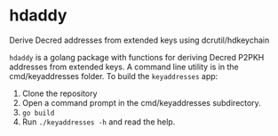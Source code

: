 # hdaddy

Derive Decred addresses from extended keys using dcrutil/hdkeychain

`hdaddy` is a golang package with functions for deriving Decred P2PKH addresses from extended keys. A command line utility is in the cmd/keyaddresses folder. To build the `keyaddresses` app:

 1. Clone the repository
 2. Open a command prompt in the cmd/keyaddresses subdirectory.
 3. `go build`
 4. Run `./keyaddresses -h` and read the help.
